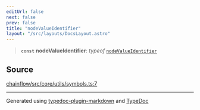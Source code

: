 ```yaml
---
editUrl: false
next: false
prev: false
title: "nodeValueIdentifier"
layout: "/src/layouts/DocsLayout.astro"
---
```


> **`const`** **nodeValueIdentifier**: *typeof* [`nodeValueIdentifier`](/api/core/utils/symbols/variables/nodevalueidentifier/)

## Source

[chainflow/src/core/utils/symbols.ts:7](https://github.com/edwinlzs/chainflow/blob/99ff659/src/core/utils/symbols.ts#L7)

***

Generated using [typedoc-plugin-markdown](https://www.npmjs.com/package/typedoc-plugin-markdown) and [TypeDoc](https://typedoc.org/)
